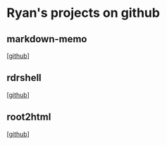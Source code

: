 Ryan's projects on github
================================================================================


markdown-memo
--------------------------------------------------------------------------------

[[github](https://github.com/rreece/markdown-memo)]


rdrshell
--------------------------------------------------------------------------------

[[github](https://github.com/rreece/rdrshell)]


root2html
--------------------------------------------------------------------------------

[[github](https://github.com/rreece/root2html)]



